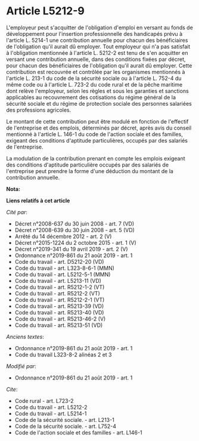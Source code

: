 # Article L5212-9

L'employeur peut s'acquitter de l'obligation d'emploi en versant au fonds de développement pour l'insertion professionnelle
des handicapés prévu à l'article L. 5214-1 une contribution annuelle pour chacun des bénéficiaires de l'obligation qu'il
aurait dû employer. Tout employeur qui n'a pas satisfait à l'obligation mentionnée à l'article L. 5212-2 est tenu de s'en
acquitter en versant une contribution annuelle, dans des conditions fixées par décret, pour chacun des bénéficiaires de
l'obligation qu'il aurait dû employer. Cette contribution est recouvrée et contrôlée par les organismes mentionnés à
l'article L. 213-1 du code de la sécurité sociale ou à l'article L. 752-4 du même code ou à l'article L. 723-2 du code rural
et de la pêche maritime dont relève l'employeur, selon les règles et sous les garanties et sanctions applicables au
recouvrement des cotisations du régime général de la sécurité sociale et du régime de protection sociale des personnes
salariées des professions agricoles.

Le montant de cette contribution peut être modulé en fonction de l'effectif de l'entreprise et des emplois, déterminés par
décret, après avis du conseil mentionné à l'article L. 146-1 du code de l'action sociale et des familles, exigeant des
conditions d'aptitude particulières, occupés par des salariés de l'entreprise.

La modulation de la contribution prenant en compte les emplois exigeant des conditions d'aptitude particulière occupés par
des salariés de l'entreprise peut prendre la forme d'une déduction du montant de la contribution annuelle.

**Nota:**



**Liens relatifs à cet article**

_Cité par_:

  - Décret n°2008-637 du 30 juin 2008 - art. 7 (VD)
  - Décret n°2008-639 du 30 juin 2008 - art. 5 (VD)
  - Arrêté du 14 décembre 2012 - art. 2 (V)
  - Décret n°2015-1224 du 2 octobre 2015 - art. 1 (V)
  - Décret n°2019-341 du 19 avril 2019 - art. 2 (V)
  - Ordonnance n°2019-861 du 21 août 2019 - art. 1
  - Code du travail - art. D5212-20 (VD)
  - Code du travail - art. L323-8-6-1 (MMN)
  - Code du travail - art. L5212-5-1 (MMN)
  - Code du travail - art. L5213-11 (VD)
  - Code du travail - art. R5212-1-2 (VT)
  - Code du travail - art. R5212-2 (VT)
  - Code du travail - art. R5212-2-1 (VT)
  - Code du travail - art. R5213-39 (VD)
  - Code du travail - art. R5213-40 (VD)
  - Code du travail - art. R5213-46-2 (V)
  - Code du travail - art. R5213-51 (VD)

_Anciens textes_:

  - Ordonnance n°2019-861 du 21 août 2019 - art. 1
  - Code du travail L323-8-2 alinéas 2 et 3

_Modifié par_:

  - Ordonnance n°2019-861 du 21 août 2019 - art. 1

_Cite_:

  - Code rural - art. L723-2
  - Code du travail - art. L5212-2
  - Code du travail - art. L5214-1
  - Code de la sécurité sociale. - art. L213-1
  - Code de la sécurité sociale. - art. L752-4
  - Code de l'action sociale et des familles - art. L146-1
